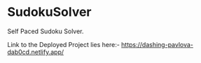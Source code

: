 # SudokuSolver
Self Paced Sudoku Solver.

Link to the Deployed Project lies here:-
https://dashing-pavlova-dab0cd.netlify.app/
